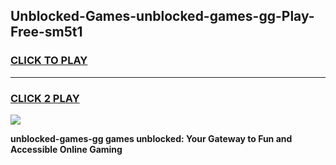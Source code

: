 
## Unblocked-Games-unblocked-games-gg-Play-Free-sm5t1
<h3>
<a href="https://premium76.site?title=unblocked-games-gg&ref=21A">CLICK TO PLAY</a></h3>
<hr>

<h3>
<a href="https://premium76.site?title=unblocked-games-gg&ref=21A">CLICK 2 PLAY</a>
  
</h3>

<a href="https://premium76.site?title=unblocked-games-gg&ref=21A"><img src="https://clearcache.store/games.png"></a>


**unblocked-games-gg games unblocked: Your Gateway to Fun and Accessible Online Gaming**
